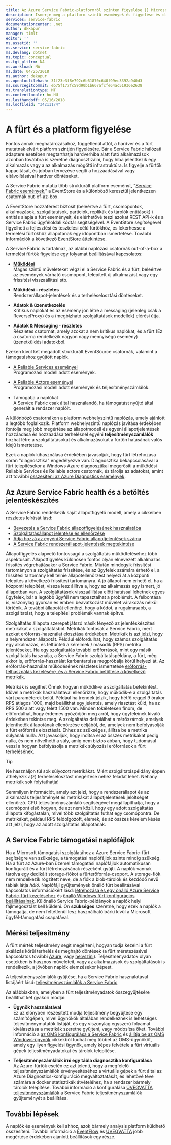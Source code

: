 ```yaml
---
title: Az Azure Service Fabric-platformról szinten figyelése |} Microsoft Docs
description: Ismerje meg a platform szintű események és figyelése és diagnosztizálása Azure Service Fabric-fürtök használt naplókat.
services: service-fabric
documentationcenter: .net
author: dkkapur
manager: timlt
editor: ''
ms.assetid: ''
ms.service: service-fabric
ms.devlang: dotnet
ms.topic: conceptual
ms.tgt_pltfrm: NA
ms.workload: NA
ms.date: 04/25/2018
ms.author: dekapur
ms.openlocfilehash: 31f23e3f8e792c6b61870c640f99ec3392a940d3
ms.sourcegitcommit: eb75f177fc59d90b1b667afcfe64ac51936e2638
ms.translationtype: MT
ms.contentlocale: hu-HU
ms.lasthandoff: 05/16/2018
ms.locfileid: "34211174"
---
```

# <a name="monitoring-the-cluster-and-platform"></a>A fürt és a platform figyelése

Fontos annak meghatározásához, függetlenül attól, a hardver és a fürt mutatnak elvárt platform szintjén figyelésére. Bár a Service Fabric hálózati adaptere esetében megtarthatja hardverhiba alatt futó alkalmazások azonban továbbra is szeretné diagnosztizálni, hogy hiba jelentkezik egy alkalmazás vagy a az alkalmazás mögötti infrastruktúra. Is figyelje a fürtök kapacitását, és jobban tervezése segíti a hozzáadásával vagy eltávolításával hardver döntéseket.

A Service Fabric mutatja több strukturált platform eseményt, "[Service Fabric események](service-fabric-diagnostics-events.md)," a EventStore és a különböző keresztül jelentkezzen csatornák out-of-az-box. 

A EventStore hozzáférést biztosít (beleértve a fürt, csomópontok, alkalmazások, szolgáltatások, partíciók, replikák és tárolók entitások) / entitás alapja a fürt eseményeit, és elérhetővé teszi azokat REST API-k és a Service Fabric ügyféloldali kódtár segítségével. A EventStore segítségével figyelheti a fejlesztési és tesztelési célú fürtökhöz, és lekérhesse a termelési fürtökhöz állapotának egy időpontban ismertetése. További információk a következő [EventStore áttekintése](service-fabric-diagnostics-eventstore.md).

A Service Fabric is tartalmaz, az alábbi naplózási csatornák out-of-a-box a termelési fürtök figyelése egy folyamat beállításával kapcsolatos:

* [**Működési**](service-fabric-diagnostics-event-generation-operational.md)  
Magas szintű műveleteket végzi el a Service Fabric és a fürt, beleértve az események várható csomópont, telepített új alkalmazást vagy egy frissítési visszaállítási stb.

* **Működési – részletes**  
Rendszerállapot-jelentések és a terheléselosztási döntéseket.

* **Adatok & üzenetkezelés**  
Kritikus naplókat és az esemény jön létre a messaging (jelenleg csak a ReverseProxy) és a (megbízható szolgáltatások modellek) elérési útja.

* **Adatok & Messaging - részletes**  
Részletes csatornát, amely azokat a nem kritikus naplókat, és a fürt (Ez a csatorna rendelkezik nagyon nagy mennyiségű esemény) üzenetküldési adatokból.

Ezeken kívül két megadott strukturált EventSource csatornák, valamint a támogatáshoz gyűjtött naplók.

* [A Reliable Services eseményei](service-fabric-reliable-services-diagnostics.md)  
Programozási modell adott események.

* [A Reliable Actors eseményei](service-fabric-reliable-actors-diagnostics.md)  
Programozási modell adott események és teljesítményszámlálók.

* Támogatja a naplókat  
A Service Fabric csak által használandó, ha támogatást nyújtó által generált a rendszer naplóit.

A különböző csatornákon a platform webhelyszintű naplózás, amely ajánlott a legtöbb foglalkozik. Platform webhelyszintű naplózás javítása érdekében fontolja meg jobb megértése az állapotmodell és egyéni állapotjelentések hozzáadása és hozzáadása terhelésnél egyéni **teljesítményszámlálók** hozhat létre a szolgáltatásokat és alkalmazásokat a fürtön hatásának valós idejű ismertetése.

Ezek a naplók kihasználása érdekében javasoljuk, hogy fürt létrehozása során "diagnosztika" engedélyezve van. Diagnosztika bekapcsolásával a fürt telepítésekor a Windows Azure diagnosztikai megerősíti a működési Reliable Services és Reliable actors csatornák, és tárolja az adatokat, amint azt további [összesíteni az Azure Diagnostics események](service-fabric-diagnostics-event-aggregation-wad.md).

## <a name="azure-service-fabric-health-and-load-reporting"></a>Az Azure Service Fabric health és a betöltés jelentéskészítés

A Service Fabric rendelkezik saját állapotfigyelő modell, amely a cikkeiben részletes leírását lásd:

- [Bevezetés a Service Fabric állapotfigyelésének használatába](service-fabric-health-introduction.md)
- [Szolgáltatásállapot jelentése és ellenőrzése](service-fabric-diagnostics-how-to-report-and-check-service-health.md)
- [Adja hozzá az egyéni Service Fabric állapotjelentések száma](service-fabric-report-health.md)
- [A Service Fabric rendszerállapot-jelentések megtekintése](service-fabric-view-entities-aggregated-health.md)

Állapotfigyelés alapvető fontosságú a szolgáltatás működtetéséhez több aspektusait. Állapotfigyelés különösen fontos olyan elnevezett alkalmazás frissítés végrehajtásakor a Service Fabric. Miután mindegyik frissítési tartományon a szolgáltatás frissítése, és az ügyfelek számára érhető el, a frissítési tartomány kell telnie állapotellenőrzést helyezi át a központi telepítés a következő frissítési tartományra. A jó állapot nem érhető el, ha a központi telepítést, vissza lesz állítva a, hogy az alkalmazás egy ismert, jó állapotban van. A szolgáltatások visszaállítása előtt hatással lehetnek egyes ügyfelek, bár a legtöbb ügyfél nem tapasztalhat a problémát. A felbontása is, viszonylag gyorsan és emberi beavatkozást művelet várakozás nélkül történik. A további állapotát ellenőrzi, hogy a kódot, a rugalmasabb, a szolgáltatást, hogy a telepítési problémák vannak építve.

Szolgáltatás állapota szerepet játszó másik tényező az jelentéskészítési metrikákat a szolgáltatásból. Metrikák fontosak a Service Fabric, mert azokat erőforrás-használat elosztása érdekében. Metrikák is azt jelzi, hogy a helyrendszer állapotát. Például előfordulhat, hogy számos szolgáltatás egy alkalmazás, és feltünteti a kérelmek / második (RPS) metrika jelentéseket. Ha egy szolgáltatás további erőforrások, mint egy másik szolgáltatás használja, a Service Fabric szolgáltatáspéldány, a fürt, még akkor is, erőforrás-használat karbantartása megpróbálja körül helyezi át. Az erőforrás-használat működésének részletes ismertetése [erőforrás-felhasználás kezelésére, és a Service Fabric betöltése a következő metrikák](service-fabric-cluster-resource-manager-metrics.md).

Metrikák is segíthet Önnek hogyan működik-e a szolgáltatás betekintést. Idővel a metrikák használatával ellenőrizze, hogy működik-e a szolgáltatás várt paraméterek belül. Például ha trendek jelzik, hogy hétfő reggel 9 órakor RPS átlagos 1000, majd beállíthat egy jelentés, amely riasztást küld, ha az RPS 500 alatt vagy felett 1500 van. Minden tökéletesen finom, de előfordulhat, hogy érdemes győződjön meg arról, hogy ügyfeleinek kiváló érdekében tekintse meg. A szolgáltatás definiálhat a mérőszámok, amelyek jelenthetők állapotának ellenőrzése céljából, de, amelyek nem befolyásolják a fürt erőforrás elosztását. Ehhez az szükséges, állítsa be a metrika súlyának nulla. Azt javasoljuk, hogy indítsa el az összes metrikákat pedig nulla, és nem növelhető a súly, amíg nem biztos abban, hogy tudomásul veszi a hogyan befolyásolja a metrikák súlyozási erőforrások a fürt terhelésének.

> [!TIP]
> Ne használjon túl sok súlyozott metrikákat. Miért szolgáltatáspéldány éppen áthelyezik a(z) terheléselosztást megértése nehéz feladat lehet. Néhány metrikák sok folytathatja!

Semmilyen információt, amely azt jelzi, hogy a rendszerállapot és az alkalmazás teljesítményét és metrikákat állapotjelentések jelöltségét ellenőrző. CPU teljesítményszámláló segítségével megállapíthatja, hogy a csomópont első hogyan, de azt nem közli, hogy egy adott szolgáltatás állapota kifogástalan, mivel több szolgáltatás futhat egy csomópontra. De metrikákat, például RPS feldolgozott, elemek, és az összes kérelem késés azt jelzi, hogy az adott szolgáltatás állapotának.

## <a name="service-fabric-support-logs"></a>A Service Fabric támogatási naplófájlok

Ha a Microsoft támogatási szolgálatához a Azure Service Fabric-fürt segítségre van szüksége, a támogatási naplófájlok szinte mindig szükség. Ha a fürt az Azure-ban üzemel támogatási naplófájlok automatikusan konfigurált és a fürt létrehozásának részeként gyűjti. A naplók vannak tárolva egy dedikált storage-fiókot a fürterőforrás-csoport. A storage-fiók nem rendelkezik rögzített neve, de a fiók a blob-tárolók és kezdődő nevű táblák látja *háló*. Naplófájl gyűjtemények önálló fürt beállításával kapcsolatos információkért lásd: [létrehozása és egy önálló Azure Service Fabric-fürt kezeléséhez](service-fabric-cluster-creation-for-windows-server.md) és [önálló Windows fürt konfigurációs beállításainak](service-fabric-cluster-manifest.md). Különálló Service Fabric-példányok a naplók helyi fájlmegosztást kell küldeni. Ön **szükséges** szeretné, hogy ezek a naplók a támogatja, de nem feltétlenül lesz használható bárki kívül a Microsoft ügyfél-támogatási csapatával.

## <a name="measuring-performance"></a>Mérési teljesítmény

A fürt mérték teljesítmény segít megérteni, hogyan tudja kezelni a fürt skálázás körül terhelés és meghajtó döntések (a fürt méretezésével kapcsolatos további [Azure](service-fabric-cluster-scale-up-down.md), vagy [helyszíni](service-fabric-cluster-windows-server-add-remove-nodes.md)). Teljesítményadatok olyan esetekben is hasznos műveleteit, vagy az alkalmazások és szolgáltatások is rendelkezik, a jövőben naplók elemzésekor képest. 

A teljesítményszámlálók gyűjtése, ha a Service Fabric használatával listájáért lásd: [teljesítményszámlálók a Service Fabric](service-fabric-diagnostics-event-generation-perf.md)

Az alábbiakban, amelyben a fürt teljesítményadatok összegyűjtésére beállíthat két gyakori módjai:

* **Ügynök használatával**  
Ez az előnyben részesített módja teljesítmény begyűjtése egy számítógépen, mivel ügynökök általában rendelkeznek is lehetséges teljesítménymutatók listáját, és egy viszonylag egyszerű folyamat kiválasztása a metrikák szeretne gyűjteni, vagy módosítsa őket. További információ a [az OMS konfigurálása a Service Fabric](service-fabric-diagnostics-event-analysis-oms.md) és [állítja be az OMS Windows-ügynök](../log-analytics/log-analytics-windows-agent.md) cikkekből tudhat meg többet az OMS-ügynököt, amely egy ilyen figyelési ügynök, amely képes felvétele a fürt virtuális gépek teljesítményadatokat és tárolók telepítése.

* **Teljesítményszámlálók írni egy tábla diagnosztika konfigurálása**  
Az Azure-fürtök esetén ez azt jelenti, hogy a megfelelő teljesítményszámlálók érvényesítéséhez a virtuális gépek a fürt által az Azure Diagnostics-konfiguráció megváltoztatását, és lehetővé téve számára a docker statisztikák átvételéhez, ha a rendszer bármely tárolók telepítése. További információ a konfigurálása [ÜVEGVATTA teljesítményszámlálók](service-fabric-diagnostics-event-aggregation-wad.md) a Service Fabric teljesítményszámlálók gyűjteményét a beállítása.

## <a name="next-steps"></a>További lépések

A naplók és események kell ahhoz, azok bármely analysis platform küldhető összesíteni. További információ a [EventFlow](service-fabric-diagnostics-event-aggregation-eventflow.md) és [ÜVEGVATTA](service-fabric-diagnostics-event-aggregation-wad.md) jobb megértése érdekében ajánlott beállítások egy része.
